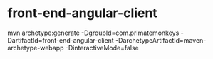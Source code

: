 # front-end-angular-client

mvn archetype:generate -DgroupId=com.primatemonkeys -DartifactId=front-end-angular-client -DarchetypeArtifactId=maven-archetype-webapp -DinteractiveMode=false
